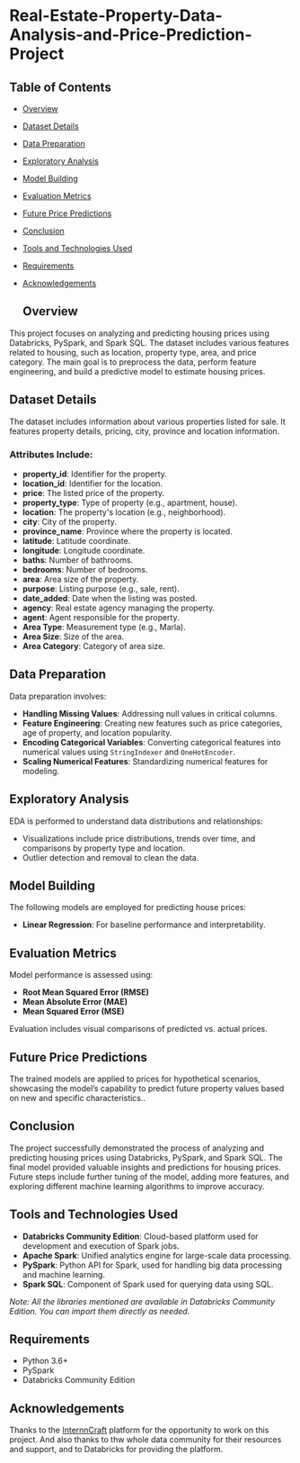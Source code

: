 # Real-Estate-Property-Data-Analysis-and-Price-Prediction-Project
## Table of Contents
- [Overview](#overview)
- [Dataset Details](#dataset-details)
- [Data Preparation](#data-preparation)
- [Exploratory Analysis](#exploratory-analysis)
- [Model Building](#model-building)
- [Evaluation Metrics](#evaluation-metrics)
- [Future Price Predictions](#future-price-predictions)
- [Conclusion](#conclusion)
- [Tools and Technologies Used](#tools-and-technologies-used)
- [Requirements](#requirements)
- [Acknowledgements](#acknowledgements)

  ## Overview
This project focuses on analyzing and predicting housing prices using Databricks, 
PySpark, and Spark SQL. The dataset includes various features related to housing, 
such as location, property type, area, and price category. The main goal is to 
preprocess the data, perform feature engineering, and build a predictive model to 
estimate housing prices.

## Dataset Details
The dataset includes information about various properties listed for sale. It features property details, pricing, city, province and location information.

### Attributes Include:
- **property_id**: Identifier for the property.
- **location_id**: Identifier for the location.
- **price**: The listed price of the property.
- **property_type**: Type of property (e.g., apartment, house).
- **location**: The property's location (e.g., neighborhood).
- **city**: City of the property.
- **province_name**: Province where the property is located.
- **latitude**: Latitude coordinate.
- **longitude**: Longitude coordinate.
- **baths**: Number of bathrooms.
- **bedrooms**: Number of bedrooms.
- **area**: Area size of the property.
- **purpose**: Listing purpose (e.g., sale, rent).
- **date_added**: Date when the listing was posted.
- **agency**: Real estate agency managing the property.
- **agent**: Agent responsible for the property.
- **Area Type**: Measurement type (e.g., Marla).
- **Area Size**: Size of the area.
- **Area Category**: Category of area size.

## Data Preparation
Data preparation involves:
- **Handling Missing Values**: Addressing null values in critical columns.
- **Feature Engineering**: Creating new features such as price categories, age of property, and location popularity.
- **Encoding Categorical Variables**: Converting categorical features into numerical values using `StringIndexer` and `OneHotEncoder`.
- **Scaling Numerical Features**: Standardizing numerical features for modeling.

## Exploratory Analysis
EDA is performed to understand data distributions and relationships:
- Visualizations include price distributions, trends over time, and comparisons by property type and location.
- Outlier detection and removal to clean the data.

## Model Building
The following models are employed for predicting house prices:
- **Linear Regression**: For baseline performance and interpretability.

## Evaluation Metrics
Model performance is assessed using:
- **Root Mean Squared Error (RMSE)**
- **Mean Absolute Error (MAE)**
- **Mean Squared Error (MSE)**

Evaluation includes visual comparisons of predicted vs. actual prices.

## Future Price Predictions
The trained models are applied to prices for hypothetical scenarios, showcasing the model’s capability to predict future property values based on new and specific characteristics..

## Conclusion
The project successfully demonstrated the process of analyzing and predicting 
housing prices using Databricks, PySpark, and Spark SQL. The final model provided 
valuable insights and predictions for housing prices. Future steps include further 
tuning of the model, adding more features, and exploring different machine learning 
algorithms to improve accuracy.

## Tools and Technologies Used
- **Databricks Community Edition**: Cloud-based platform used for development and execution of Spark jobs.
- **Apache Spark**: Unified analytics engine for large-scale data processing.
- **PySpark**: Python API for Spark, used for handling big data processing and machine learning.
- **Spark SQL**: Component of Spark used for querying data using SQL.

*Note: All the libraries mentioned are available in Databricks Community Edition. You can import them directly as needed.*

## Requirements
- Python 3.6+
- PySpark
- Databricks Community Edition

## Acknowledgements
Thanks to the [InternnCraft]([https://www.linkedin.com/company/your-institution-link](https://www.linkedin.com/company/internncraft)) platform for the opportunity to work on this project. And also thanks to thw whole data community for their resources and support, and to Databricks for providing the platform.
